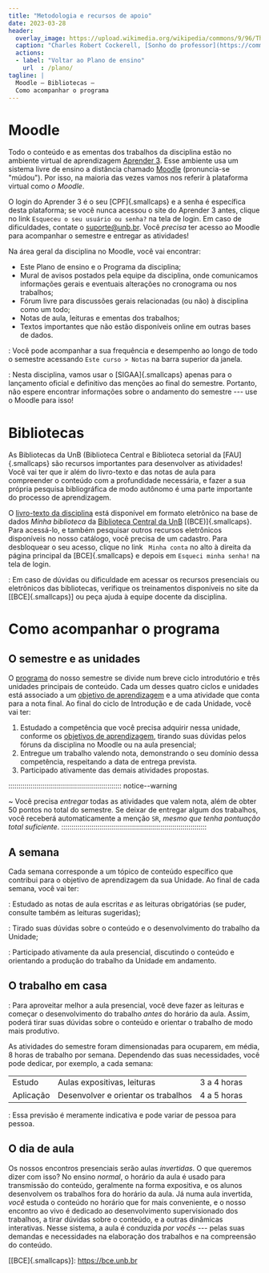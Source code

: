 ```yaml
---
title: "Metodologia e recursos de apoio"
date: 2023-03-28
header:
  overlay_image: https://upload.wikimedia.org/wikipedia/commons/9/96/The_Professor%27s_Dream_(1848).jpeg
  caption: "Charles Robert Cockerell, [Sonho do professor](https://commons.wikimedia.org/wiki/File:The_Professor's_Dream_(1848).jpeg), 1848"
  actions:
  - label: "Voltar ao Plano de ensino"
    url  : /plano/
tagline: |
  Moodle – Bibliotecas –
  Como acompanhar o programa
---
```


# <i class="ai ai-moodle"></i> Moodle #

Todo o conteúdo e as ementas dos trabalhos da disciplina estão no
ambiente virtual de
aprendizagem [Aprender 3][]. Esse ambiente usa um sistema livre de
ensino a distância chamado [Moodle](https://moodle.org) (pronuncia-se
"múdou"). Por isso, na maioria das vezes vamos nos referir à plataforma
virtual como *o Moodle*.

O login do Aprender 3 é o seu [CPF]{.smallcaps} e a senha é específica
desta plataforma; se você nunca acessou o site do Aprender 3 antes,
clique no link `Esqueceu o seu usuário ou senha?` na tela de login. Em
caso de dificuldades, contate o [suporte\@unb.br][]. Você *precisa* ter
acesso ao Moodle para acompanhar o semestre e entregar as atividades!

Na área geral da disciplina no Moodle, você vai encontrar:

- Este Plano de ensino e o Programa da disciplina;
- Mural de avisos postados pela equipe da disciplina, onde comunicamos
  informações gerais e eventuais alterações no cronograma ou nos
  trabalhos;
- Fórum livre para discussões gerais relacionadas (ou não) à disciplina
  como um todo;
- Notas de aula, leituras e ementas dos trabalhos;
- Textos importantes que não estão disponíveis online em outras bases de
  dados.

<i class="fas fa-award"></i>

: Você pode
acompanhar a sua frequência e desempenho ao longo de todo o semestre
acessando `Este curso > Notas` na barra superior da janela.

<i class="fas fa-exclamation-circle"></i>

: Nesta disciplina, vamos usar o [SIGAA]{.smallcaps} apenas para o
lançamento oficial e definitivo das menções ao final do semestre.
Portanto, não espere encontrar informações sobre o andamento do semestre
--- use o Moodle para isso!

# Bibliotecas #

As Bibliotecas da UnB (Biblioteca Central e Biblioteca setorial da
[FAU]{.smallcaps} são recursos importantes para desenvolver as
atividades!
Você vai ter que ir além do livro-texto e das notas de aula para
compreender o conteúdo com a profundidade necessária, e fazer a sua
própria pesquisa bibliográfica de modo autônomo é uma parte importante
do processo de aprendizagem.

O [livro-texto da disciplina](bibliografia.md) está disponível em
formato eletrônico na base de dados *Minha biblioteca* da [Biblioteca
Central da UnB](https://bce.unb.br) [(BCE)]{.smallcaps}. Para acessá-lo,
e também pesquisar outros recursos eletrônicos disponíveis no nosso
catálogo, você precisa de um cadastro. Para desbloquear o seu acesso,
clique no link <i class="fas fa-user"></i> `Minha conta` no alto à
direita da página principal da [BCE]{.smallcaps} e depois em `Esqueci
minha senha!` na tela de login.

<i class="fas fa-question-circle"></i>

: Em caso de dúvidas ou dificuldade em acessar os recursos presenciais
  ou eletrônicos das bibliotecas, verifique os treinamentos disponíveis
  no site da [[BCE]{.smallcaps}] ou peça ajuda à equipe docente da
  disciplina.

# Como acompanhar o programa #

## O semestre e as unidades ##

O [programa](/programa/) do nosso semestre se divide num breve ciclo
introdutório e três unidades principais de conteúdo. Cada um desses
quatro ciclos e unidades está associado a um
[objetivo de aprendizagem](objetivos.md) e a uma atividade que conta
para a nota final. Ao final do ciclo de Introdução e de cada
Unidade, você vai ter:

1. Estudado a competência que você precisa adquirir nessa unidade,
   conforme os [objetivos de aprendizagem](objetivos.md),
   tirando suas dúvidas pelos fóruns da disciplina no Moodle ou na
   aula presencial;
2. Entregue um trabalho valendo nota, demonstrando o seu domínio dessa
   competência, respeitando a data de entrega prevista.
3. Participado ativamente das demais atividades propostas.

:::::::::::::::::::::::::::::::::::::::::::::::::::::::: notice--warning
<i class="fas fa-exclamation-triangle"></i>

~ Você precisa *entregar* todas as atividades que valem nota,
  além de obter 50 pontos no total do semestre. Se deixar de entregar
  algum dos trabalhos, você receberá automaticamente a menção `SR`,
  *mesmo que tenha pontuação total suficiente*.
::::::::::::::::::::::::::::::::::::::::::::::::::::::::::::::::::::::::

## A semana ##

<!--
   -A semana é o nosso bloco
   -mínimo de trabalho: o conteúdo, o controle de frequência e a entrega de
   -atividades, por exemplo, são programados *por semana* e não por *dia* de
   -aula.
   -->

Cada semana corresponde a um tópico de conteúdo específico que contribui
para o objetivo de aprendizagem da sua Unidade.
Ao final de cada semana, você vai ter:

<i class="fas fa-book-reader"></i>

: Estudado as notas de aula escritas *e* as leituras obrigatórias (se
  puder, consulte também as leituras sugeridas);

<i class="fas fa-comments"></i>

: Tirado suas dúvidas sobre o conteúdo e o desenvolvimento do trabalho
  da Unidade;

<i class="fas fa-chalkboard-teacher"></i>

: Participado ativamente da aula presencial, discutindo o conteúdo e
  orientando a produção do trabalho da Unidade em andamento.

## O trabalho em casa ##

<i class="fas fa-calendar-check"></i>

: Para aproveitar melhor a aula presencial, você deve fazer as leituras
  e começar o desenvolvimento do trabalho *antes* do horário da aula.
  Assim, poderá tirar suas dúvidas sobre o conteúdo e orientar o
  trabalho de modo mais produtivo.

As atividades do semestre foram dimensionadas para ocuparem, em média, 8
horas de trabalho por semana. Dependendo das suas necessidades, você pode
dedicar, por exemplo, a cada semana:

|           |                                     |             |
|-----------|-------------------------------------|-------------|
| Estudo    | Aulas expositivas, leituras         | 3 a 4 horas |
| Aplicação | Desenvolver e orientar os trabalhos | 4 a 5 horas |

<i class="fas fa-exclamation-triangle"></i> 

: Essa previsão é meramente indicativa e pode variar de pessoa para pessoa.

## O dia de aula ##

Os nossos encontros presenciais serão aulas *invertidas*. O
que queremos dizer com isso? No ensino *normal*, o horário da aula é
usado para transmissão do conteúdo, geralmente na forma expositiva, e os
alunos desenvolvem os trabalhos fora do horário da aula. Já numa aula
invertida, *você* estuda o conteúdo no horário que for mais
conveniente, e o nosso encontro ao vivo é dedicado ao desenvolvimento
supervisionado dos trabalhos, a tirar dúvidas sobre o conteúdo, e a
outras dinâmicas interativas. Nesse sistema, a aula é conduzida *por
vocês* --- pelas suas demandas e necessidades na elaboração dos
trabalhos e na compreensão do conteúdo.

[Aprender 3]: https://aprender3.unb.br/course/view.php?id=8552

[suporte\@unb.br]: mailto:suporte@unb.br

[Sistema Integrado de Gestão Acadêmica]: https://sig.unb.br/sigaa/

[[BCE]{.smallcaps}]: https://bce.unb.br

